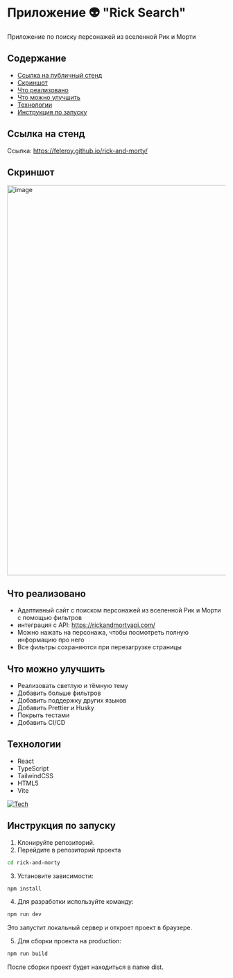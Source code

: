 # Приложение 👽 "Rick Search"
Приложение по поиску персонажей из вселенной Рик и Морти 

## Содержание
* [Ссылка на публичный стенд](#ссылка-на-стенд)
* [Скриншот](#скриншот)
* [Что реализовано](#что-реализовано)
* [Что можно улучшить](#что-можно-улучшить)
* [Технологии](#технологии)
* [Инструкция по запуску](#инструкция-по-запуску)

## Ссылка на стенд
Ссылка: https://feleroy.github.io/rick-and-morty/

## Скриншот
<img width="812" height="900" alt="image" src="https://github.com/user-attachments/assets/17d33a3f-4454-46eb-bf82-efe18c753622" />



## Что реализовано
* Адаптивный сайт с поиском персонажей из вселенной Рик и Морти с помощью фильтров
* интеграция с API: https://rickandmortyapi.com/
* Можно нажать на персонажа, чтобы посмотреть полную информацию про него
* Все фильтры сохраняются при перезагрузке страницы

## Что можно улучшить
* Реализовать светлую и тёмную тему
* Добавить больше фильтров
* Добавить поддержку других языков
* Добавить Prettier и Husky
* Покрыть тестами
* Добавить CI/CD

## Технологии
* React
* TypeScript
* TailwindCSS
* HTML5
* Vite

[![Tech](https://skillicons.dev/icons?i=react,typescript,tailwind,html,vite&theme=dark)](https://skillicons.dev)

## Инструкция по запуску
1)  Клонируйте репозиторий.
2)  Перейдите в репозиторий проекта
 ```bash
cd rick-and-morty
  ```
3) Установите зависимости:
 ```bash
npm install
  ```
4) Для разработки используйте команду:
 ```bash
npm run dev
  ```
Это запустит локальный сервер и откроет проект в браузере.

5) Для сборки проекта на production:
 ```bash
npm run build
  ```
После сборки проект будет находиться в папке dist.
